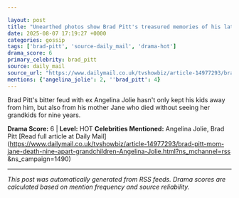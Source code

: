 ```yaml
---

layout: post
title: "Unearthed photos show Brad Pitt's treasured memories of his late mom, who was cut off from her six grandchildren by Angelina"
date: 2025-08-07 17:19:27 +0000
categories: gossip
tags: ['brad-pitt', 'source-daily_mail', 'drama-hot']
drama_score: 6
primary_celebrity: brad_pitt
source: daily_mail
source_url: "https://www.dailymail.co.uk/tvshowbiz/article-14977293/brad-pitt-mom-jane-death-nine-apart-grandchildren-Angelina-Jolie.html?ns_mchannel=rss&1490&campaign=1490"
mentions: {'angelina_jolie': 2, ''brad_pitt': 4}
---
```


Brad Pitt's bitter feud with ex Angelina Jolie hasn't only kept his kids away from him, but also from his mother Jane who died without seeing her grandkids for nine years.

**Drama Score:** 6 | **Level:** HOT **Celebrities Mentioned:** Angelina Jolie, Brad Pitt [Read full article at Daily Mail](https://www.dailymail.co.uk/tvshowbiz/article-14977293/brad-pitt-mom-jane-death-nine-apart-grandchildren-Angelina-Jolie.html?ns_mchannel=rss &ns_campaign=1490)

---

*This post was automatically generated from RSS feeds. Drama scores are calculated based on mention frequency and source reliability.*